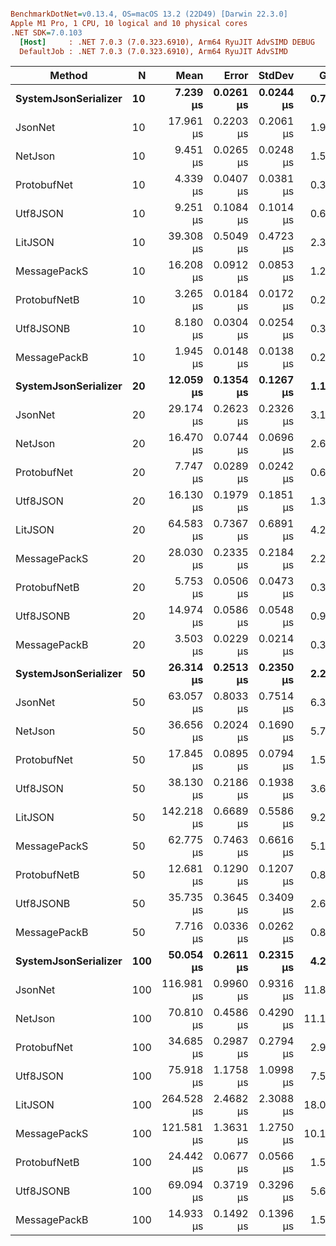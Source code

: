 ``` ini

BenchmarkDotNet=v0.13.4, OS=macOS 13.2 (22D49) [Darwin 22.3.0]
Apple M1 Pro, 1 CPU, 10 logical and 10 physical cores
.NET SDK=7.0.103
  [Host]     : .NET 7.0.3 (7.0.323.6910), Arm64 RyuJIT AdvSIMD DEBUG
  DefaultJob : .NET 7.0.3 (7.0.323.6910), Arm64 RyuJIT AdvSIMD


```
|               Method |   N |       Mean |     Error |    StdDev |    Gen0 |   Gen1 | Allocated |
|--------------------- |---- |-----------:|----------:|----------:|--------:|-------:|----------:|
| **SystemJsonSerializer** |  **10** |   **7.239 μs** | **0.0261 μs** | **0.0244 μs** |  **0.7095** | **0.0076** |   **4.37 KB** |
|              JsonNet |  10 |  17.961 μs | 0.2203 μs | 0.2061 μs |  1.9226 | 0.0305 |  11.94 KB |
|              NetJson |  10 |   9.451 μs | 0.0265 μs | 0.0248 μs |  1.5564 | 0.0153 |   9.54 KB |
|          ProtobufNet |  10 |   4.339 μs | 0.0407 μs | 0.0381 μs |  0.3891 |      - |    2.4 KB |
|             Utf8JSON |  10 |   9.251 μs | 0.1084 μs | 0.1014 μs |  0.6409 |      - |   3.99 KB |
|              LitJSON |  10 |  39.308 μs | 0.5049 μs | 0.4723 μs |  2.3804 |      - |  14.92 KB |
|         MessagePackS |  10 |  16.208 μs | 0.0912 μs | 0.0853 μs |  1.2512 |      - |   7.68 KB |
|         ProtobufNetB |  10 |   3.265 μs | 0.0184 μs | 0.0172 μs |  0.2327 |      - |   1.45 KB |
|            Utf8JSONB |  10 |   8.180 μs | 0.0304 μs | 0.0254 μs |  0.3815 |      - |   2.43 KB |
|         MessagePackB |  10 |   1.945 μs | 0.0148 μs | 0.0138 μs |  0.2213 |      - |   1.36 KB |
| **SystemJsonSerializer** |  **20** |  **12.059 μs** | **0.1354 μs** | **0.1267 μs** |  **1.1749** | **0.0153** |   **7.27 KB** |
|              JsonNet |  20 |  29.174 μs | 0.2623 μs | 0.2326 μs |  3.1433 | 0.0610 |  19.28 KB |
|              NetJson |  20 |  16.470 μs | 0.0744 μs | 0.0696 μs |  2.6855 | 0.0305 |  16.59 KB |
|          ProtobufNet |  20 |   7.747 μs | 0.0289 μs | 0.0242 μs |  0.6561 | 0.0153 |   4.11 KB |
|             Utf8JSON |  20 |  16.130 μs | 0.1979 μs | 0.1851 μs |  1.3428 |      - |   8.35 KB |
|              LitJSON |  20 |  64.583 μs | 0.7367 μs | 0.6891 μs |  4.2725 |      - |  26.29 KB |
|         MessagePackS |  20 |  28.030 μs | 0.2335 μs | 0.2184 μs |  2.2278 |      - |  13.77 KB |
|         ProtobufNetB |  20 |   5.753 μs | 0.0506 μs | 0.0473 μs |  0.3738 |      - |   2.34 KB |
|            Utf8JSONB |  20 |  14.974 μs | 0.0586 μs | 0.0548 μs |  0.9155 |      - |   5.67 KB |
|         MessagePackB |  20 |   3.503 μs | 0.0229 μs | 0.0214 μs |  0.3662 | 0.0038 |   2.25 KB |
| **SystemJsonSerializer** |  **50** |  **26.314 μs** | **0.2513 μs** | **0.2350 μs** |  **2.2278** | **0.0610** |  **13.81 KB** |
|              JsonNet |  50 |  63.057 μs | 0.8033 μs | 0.7514 μs |  6.3477 | 0.2441 |  39.01 KB |
|              NetJson |  50 |  36.656 μs | 0.2024 μs | 0.1690 μs |  5.7983 | 0.1831 |  35.54 KB |
|          ProtobufNet |  50 |  17.845 μs | 0.0895 μs | 0.0794 μs |  1.5259 | 0.0610 |   9.52 KB |
|             Utf8JSON |  50 |  38.130 μs | 0.2186 μs | 0.1938 μs |  3.6011 | 0.0610 |  22.36 KB |
|              LitJSON |  50 | 142.218 μs | 0.6689 μs | 0.5586 μs |  9.2773 | 0.2441 |  57.45 KB |
|         MessagePackS |  50 |  62.775 μs | 0.7463 μs | 0.6616 μs |  5.1270 | 0.1221 |  32.02 KB |
|         ProtobufNetB |  50 |  12.681 μs | 0.1290 μs | 0.1207 μs |  0.8240 | 0.0153 |   5.08 KB |
|            Utf8JSONB |  50 |  35.735 μs | 0.3645 μs | 0.3409 μs |  2.6245 |      - |  16.31 KB |
|         MessagePackB |  50 |   7.716 μs | 0.0336 μs | 0.0262 μs |  0.8087 | 0.0153 |   4.99 KB |
| **SystemJsonSerializer** | **100** |  **50.054 μs** | **0.2611 μs** | **0.2315 μs** |  **4.2114** | **0.3052** |  **25.81 KB** |
|              JsonNet | 100 | 116.981 μs | 0.9960 μs | 0.9316 μs | 11.8408 | 0.7324 |  73.06 KB |
|              NetJson | 100 |  70.810 μs | 0.4586 μs | 0.4290 μs | 11.1084 | 0.7324 |  68.24 KB |
|          ProtobufNet | 100 |  34.685 μs | 0.2987 μs | 0.2794 μs |  2.9907 | 0.2441 |  18.34 KB |
|             Utf8JSON | 100 |  75.918 μs | 1.1758 μs | 1.0998 μs |  7.5684 | 0.2441 |  46.63 KB |
|              LitJSON | 100 | 264.528 μs | 2.4682 μs | 2.3088 μs | 18.0664 | 0.9766 |    111 KB |
|         MessagePackS | 100 | 121.581 μs | 1.3631 μs | 1.2750 μs | 10.1318 | 0.3662 |  62.68 KB |
|         ProtobufNetB | 100 |  24.442 μs | 0.0677 μs | 0.0566 μs |  1.5564 | 0.0916 |   9.71 KB |
|            Utf8JSONB | 100 |  69.094 μs | 0.3719 μs | 0.3296 μs |  5.6152 | 0.1221 |  34.95 KB |
|         MessagePackB | 100 |  14.933 μs | 0.1492 μs | 0.1396 μs |  1.5564 | 0.0916 |   9.63 KB |
